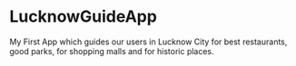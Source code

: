 # LucknowGuideApp
My First App which guides our users in Lucknow City for best restaurants, good parks, for shopping malls and for historic places.
